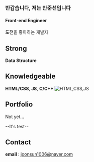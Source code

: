 ### 반갑습니다, 저는 안준선입니다

#### Front-end Engineer
도전을 좋아하는 개발자

## Strong
**Data Structure**

## Knowledgeable
**HTML/CSS**, **JS**, **C/C++**
![HTML,CSS,JS](https://blog.kakaocdn.net/dn/boFbS2/btq874VJnrL/757pWKIIKDVpR9Zr76a7R1/img.jpg)

## Portfolio
Not yet...

--It's test--

## Contact
**email** : joonsun1006@naver.com